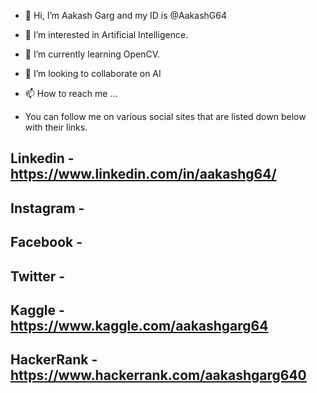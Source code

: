 - 👋 Hi, I’m Aakash Garg and my ID is @AakashG64
- 👀 I’m interested in Artificial Intelligence.
- 🌱 I’m currently learning OpenCV.
- 💞️ I’m looking to collaborate on AI
- 📫 How to reach me ...

- You can follow me on various social sites that are listed down below with their links.

## Linkedin - https://www.linkedin.com/in/aakashg64/
## Instagram - 
## Facebook - 
## Twitter - 
## Kaggle - https://www.kaggle.com/aakashgarg64
## HackerRank - https://www.hackerrank.com/aakashgarg640

<!---
AakashG64/AakashG64 is a ✨ special ✨ repository because its `README.md` (this file) appears on your GitHub profile.
You can click the Preview link to take a look at your changes.
--->
